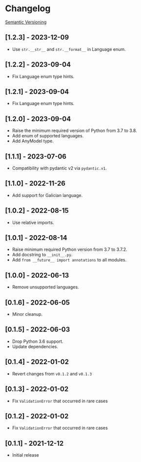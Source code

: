 # Changelog

[Semantic Versioning](https://semver.org)

## [1.2.3] - 2023-12-09

- Use `str.__str__` and `str.__format__` in Language enum.

## [1.2.2] - 2023-09-04

- Fix Language enum type hints.

## [1.2.1] - 2023-09-04

- Fix Language enum type hints.

## [1.2.0] - 2023-09-04

- Raise the minimum required version of Python from 3.7 to 3.8.
- Add enum of supported languages.
- Add AnyModel type.

## [1.1.1] - 2023-07-06

- Compatibility with pydantic v2 via `pydantic.v1`.

## [1.1.0] - 2022-11-26

- Add support for Galician language.

## [1.0.2] - 2022-08-15

- Use relative imports.

## [1.0.1] - 2022-08-14

- Raise minimum required Python version from 3.7 to 3.7.2.
- Add docstring to `__init__.py`.
- Add `from __future__ import annotations` to all modules.

## [1.0.0] - 2022-06-13

- Remove unsupported languages.

## [0.1.6] - 2022-06-05

- Minor cleanup.

## [0.1.5] - 2022-06-03

- Drop Python 3.6 support.
- Update dependencies.

## [0.1.4] - 2022-01-02

- Revert changes from `v0.1.2` and `v0.1.3`

## [0.1.3] - 2022-01-02

- Fix `ValidationError` that occurred in rare cases

## [0.1.2] - 2022-01-02

- Fix `ValidationError` that occurred in rare cases

## [0.1.1] - 2021-12-12

- Initial release
